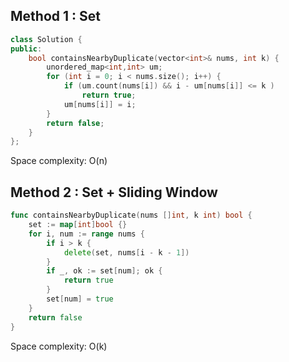 ## Method 1 : Set

```cpp
class Solution {
public:
    bool containsNearbyDuplicate(vector<int>& nums, int k) {
        unordered_map<int,int> um;
        for (int i = 0; i < nums.size(); i++) {
            if (um.count(nums[i]) && i - um[nums[i]] <= k )
                return true;
            um[nums[i]] = i;
        }
        return false;
    }
};
```
Space complexity: O(n)


## Method 2 : Set + Sliding Window

```go
func containsNearbyDuplicate(nums []int, k int) bool {
    set := map[int]bool {}
    for i, num := range nums {
        if i > k {
            delete(set, nums[i - k - 1])
        }
        if _, ok := set[num]; ok {
            return true
        }
        set[num] = true
    }
    return false
}
```

Space complexity: O(k)